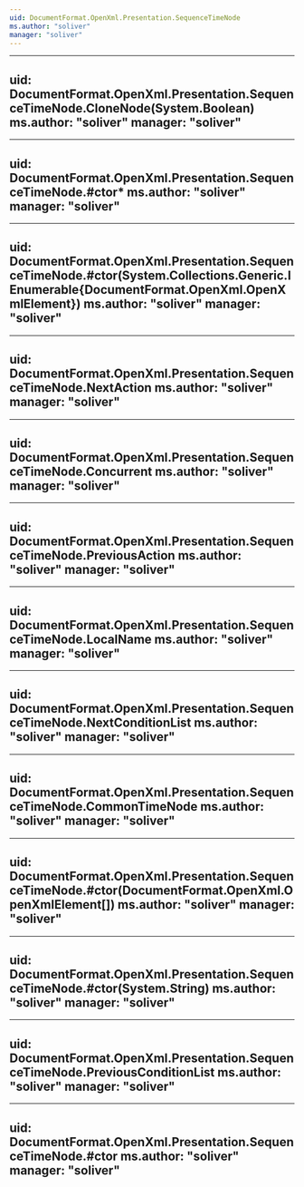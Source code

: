 ```yaml
---
uid: DocumentFormat.OpenXml.Presentation.SequenceTimeNode
ms.author: "soliver"
manager: "soliver"
---
```


---
uid: DocumentFormat.OpenXml.Presentation.SequenceTimeNode.CloneNode(System.Boolean)
ms.author: "soliver"
manager: "soliver"
---

---
uid: DocumentFormat.OpenXml.Presentation.SequenceTimeNode.#ctor*
ms.author: "soliver"
manager: "soliver"
---

---
uid: DocumentFormat.OpenXml.Presentation.SequenceTimeNode.#ctor(System.Collections.Generic.IEnumerable{DocumentFormat.OpenXml.OpenXmlElement})
ms.author: "soliver"
manager: "soliver"
---

---
uid: DocumentFormat.OpenXml.Presentation.SequenceTimeNode.NextAction
ms.author: "soliver"
manager: "soliver"
---

---
uid: DocumentFormat.OpenXml.Presentation.SequenceTimeNode.Concurrent
ms.author: "soliver"
manager: "soliver"
---

---
uid: DocumentFormat.OpenXml.Presentation.SequenceTimeNode.PreviousAction
ms.author: "soliver"
manager: "soliver"
---

---
uid: DocumentFormat.OpenXml.Presentation.SequenceTimeNode.LocalName
ms.author: "soliver"
manager: "soliver"
---

---
uid: DocumentFormat.OpenXml.Presentation.SequenceTimeNode.NextConditionList
ms.author: "soliver"
manager: "soliver"
---

---
uid: DocumentFormat.OpenXml.Presentation.SequenceTimeNode.CommonTimeNode
ms.author: "soliver"
manager: "soliver"
---

---
uid: DocumentFormat.OpenXml.Presentation.SequenceTimeNode.#ctor(DocumentFormat.OpenXml.OpenXmlElement[])
ms.author: "soliver"
manager: "soliver"
---

---
uid: DocumentFormat.OpenXml.Presentation.SequenceTimeNode.#ctor(System.String)
ms.author: "soliver"
manager: "soliver"
---

---
uid: DocumentFormat.OpenXml.Presentation.SequenceTimeNode.PreviousConditionList
ms.author: "soliver"
manager: "soliver"
---

---
uid: DocumentFormat.OpenXml.Presentation.SequenceTimeNode.#ctor
ms.author: "soliver"
manager: "soliver"
---
